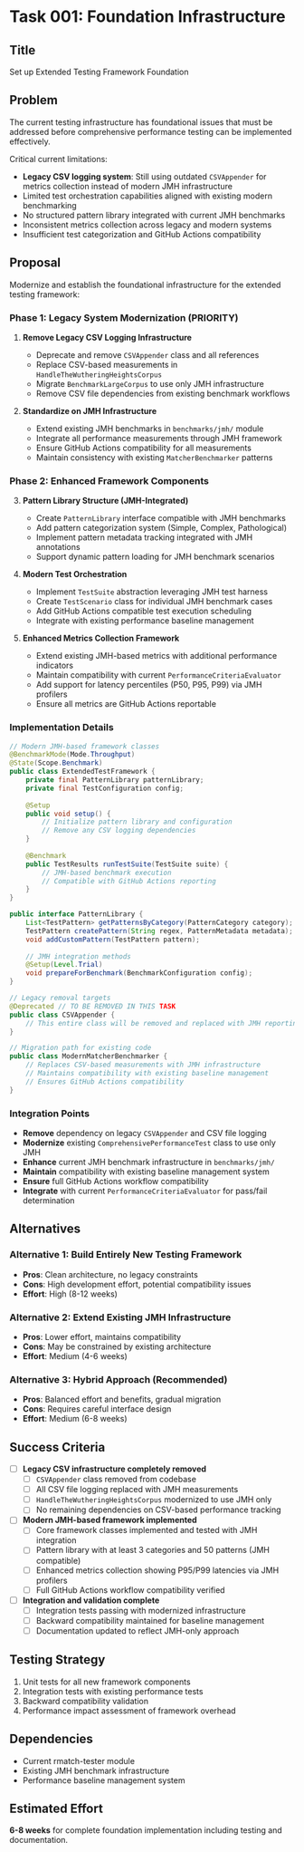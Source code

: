 # Task 001: Foundation Infrastructure

## Title
Set up Extended Testing Framework Foundation

## Problem
The current testing infrastructure has foundational issues that must be addressed before comprehensive performance testing can be implemented effectively.

Critical current limitations:
- **Legacy CSV logging system**: Still using outdated `CSVAppender` for metrics collection instead of modern JMH infrastructure
- Limited test orchestration capabilities aligned with existing modern benchmarking
- No structured pattern library integrated with current JMH benchmarks
- Inconsistent metrics collection across legacy and modern systems
- Insufficient test categorization and GitHub Actions compatibility

## Proposal
Modernize and establish the foundational infrastructure for the extended testing framework:

### Phase 1: Legacy System Modernization (PRIORITY)
1. **Remove Legacy CSV Logging Infrastructure**
   - Deprecate and remove `CSVAppender` class and all references
   - Replace CSV-based measurements in `HandleTheWutheringHeightsCorpus`
   - Migrate `BenchmarkLargeCorpus` to use only JMH infrastructure
   - Remove CSV file dependencies from existing benchmark workflows

2. **Standardize on JMH Infrastructure**  
   - Extend existing JMH benchmarks in `benchmarks/jmh/` module
   - Integrate all performance measurements through JMH framework
   - Ensure GitHub Actions compatibility for all measurements
   - Maintain consistency with existing `MatcherBenchmarker` patterns

### Phase 2: Enhanced Framework Components
3. **Pattern Library Structure (JMH-Integrated)**
   - Create `PatternLibrary` interface compatible with JMH benchmarks
   - Add pattern categorization system (Simple, Complex, Pathological)  
   - Implement pattern metadata tracking integrated with JMH annotations
   - Support dynamic pattern loading for JMH benchmark scenarios

4. **Modern Test Orchestration**
   - Implement `TestSuite` abstraction leveraging JMH test harness
   - Create `TestScenario` class for individual JMH benchmark cases
   - Add GitHub Actions compatible test execution scheduling
   - Integrate with existing performance baseline management

5. **Enhanced Metrics Collection Framework**
   - Extend existing JMH-based metrics with additional performance indicators
   - Maintain compatibility with current `PerformanceCriteriaEvaluator`
   - Add support for latency percentiles (P50, P95, P99) via JMH profilers
   - Ensure all metrics are GitHub Actions reportable

### Implementation Details
```java
// Modern JMH-based framework classes
@BenchmarkMode(Mode.Throughput)
@State(Scope.Benchmark)
public class ExtendedTestFramework {
    private final PatternLibrary patternLibrary;
    private final TestConfiguration config;
    
    @Setup
    public void setup() {
        // Initialize pattern library and configuration
        // Remove any CSV logging dependencies
    }
    
    @Benchmark
    public TestResults runTestSuite(TestSuite suite) {
        // JMH-based benchmark execution
        // Compatible with GitHub Actions reporting
    }
}

public interface PatternLibrary {
    List<TestPattern> getPatternsByCategory(PatternCategory category);
    TestPattern createPattern(String regex, PatternMetadata metadata);
    void addCustomPattern(TestPattern pattern);
    
    // JMH integration methods
    @Setup(Level.Trial)
    void prepareForBenchmark(BenchmarkConfiguration config);
}

// Legacy removal targets
@Deprecated // TO BE REMOVED IN THIS TASK
public class CSVAppender {
    // This entire class will be removed and replaced with JMH reporting
}

// Migration path for existing code
public class ModernMatcherBenchmarker {
    // Replaces CSV-based measurements with JMH infrastructure
    // Maintains compatibility with existing baseline management
    // Ensures GitHub Actions compatibility
}
```

### Integration Points
- **Remove** dependency on legacy `CSVAppender` and CSV file logging
- **Modernize** existing `ComprehensivePerformanceTest` class to use only JMH
- **Enhance** current JMH benchmark infrastructure in `benchmarks/jmh/`
- **Maintain** compatibility with existing baseline management system
- **Ensure** full GitHub Actions workflow compatibility
- **Integrate** with current `PerformanceCriteriaEvaluator` for pass/fail determination

## Alternatives

### Alternative 1: Build Entirely New Testing Framework
- **Pros**: Clean architecture, no legacy constraints
- **Cons**: High development effort, potential compatibility issues
- **Effort**: High (8-12 weeks)

### Alternative 2: Extend Existing JMH Infrastructure
- **Pros**: Lower effort, maintains compatibility
- **Cons**: May be constrained by existing architecture
- **Effort**: Medium (4-6 weeks)

### Alternative 3: Hybrid Approach (Recommended)
- **Pros**: Balanced effort and benefits, gradual migration
- **Cons**: Requires careful interface design
- **Effort**: Medium (6-8 weeks)

## Success Criteria
- [ ] **Legacy CSV infrastructure completely removed**
  - [ ] `CSVAppender` class removed from codebase
  - [ ] All CSV file logging replaced with JMH measurements
  - [ ] `HandleTheWutheringHeightsCorpus` modernized to use JMH only
  - [ ] No remaining dependencies on CSV-based performance tracking
- [ ] **Modern JMH-based framework implemented**
  - [ ] Core framework classes implemented and tested with JMH integration
  - [ ] Pattern library with at least 3 categories and 50 patterns (JMH compatible)
  - [ ] Enhanced metrics collection showing P95/P99 latencies via JMH profilers
  - [ ] Full GitHub Actions workflow compatibility verified
- [ ] **Integration and validation complete**
  - [ ] Integration tests passing with modernized infrastructure
  - [ ] Backward compatibility maintained for baseline management
  - [ ] Documentation updated to reflect JMH-only approach

## Testing Strategy
1. Unit tests for all new framework components
2. Integration tests with existing performance tests
3. Backward compatibility validation
4. Performance impact assessment of framework overhead

## Dependencies
- Current rmatch-tester module
- Existing JMH benchmark infrastructure
- Performance baseline management system

## Estimated Effort
**6-8 weeks** for complete foundation implementation including testing and documentation.